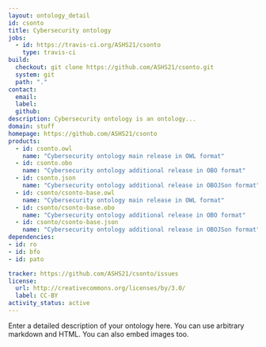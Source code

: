 ```yaml
---
layout: ontology_detail
id: csonto
title: Cybersecurity ontology
jobs:
  - id: https://travis-ci.org/ASHS21/csonto
    type: travis-ci
build:
  checkout: git clone https://github.com/ASHS21/csonto.git
  system: git
  path: "."
contact:
  email: 
  label: 
  github: 
description: Cybersecurity ontology is an ontology...
domain: stuff
homepage: https://github.com/ASHS21/csonto
products:
  - id: csonto.owl
    name: "Cybersecurity ontology main release in OWL format"
  - id: csonto.obo
    name: "Cybersecurity ontology additional release in OBO format"
  - id: csonto.json
    name: "Cybersecurity ontology additional release in OBOJSon format"
  - id: csonto/csonto-base.owl
    name: "Cybersecurity ontology main release in OWL format"
  - id: csonto/csonto-base.obo
    name: "Cybersecurity ontology additional release in OBO format"
  - id: csonto/csonto-base.json
    name: "Cybersecurity ontology additional release in OBOJSon format"
dependencies:
- id: ro
- id: bfo
- id: pato

tracker: https://github.com/ASHS21/csonto/issues
license:
  url: http://creativecommons.org/licenses/by/3.0/
  label: CC-BY
activity_status: active
---
```


Enter a detailed description of your ontology here. You can use arbitrary markdown and HTML.
You can also embed images too.

